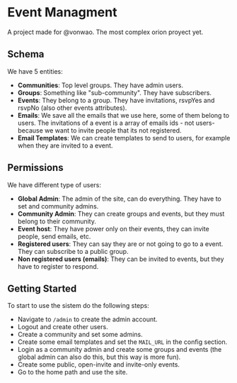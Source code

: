 # Event Managment
A project made for @vonwao. The most complex orion proyect yet.

## Schema

We have 5 entities:

- **Communities**: Top level groups. They have admin users.
- **Groups**: Something like "sub-community". They have subscribers.
- **Events**: They belong to a group. They have invitations, rsvpYes and rsvpNo (also other events attributes).
- **Emails**: We save all the emails that we use here, some of them belong to users. The invitations of a event is a array of emails ids - not users- because we want to invite people that its not registered.
- **Email Templates**: We can create templates to send to users, for example when they are invited to a event.

## Permissions

We have different type of users:

- **Global Admin**: The admin of the site, can do everything. They have to set and community admins.
- **Community Admin**: They can create groups and events, but they must belong to their community.
- **Event host**: They have power only on their events, they can invite people, send emails, etc.
- **Registered users**: They can say they are or not going to go to a event. They can subscribe to a public group.
- **Non registered users (emails)**: They can be invited to events, but they have to register to respond.

## Getting Started

To start to use the sistem do the following steps:

- Navigate to ```/admin``` to create the admin account.
- Logout and create other users.
- Create a community and set some admins.
- Create some email templates and set the ```MAIL_URL``` in the config section.
- Login as a community admin and create some groups and events (the global admin can also do this, but this way is more fun).
- Create some public, open-invite and invite-only events.
- Go to the home path and use the site.




